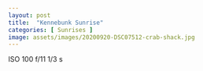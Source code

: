 ```yaml
---
layout: post
title:  "Kennebunk Sunrise"
categories: [ Sunrises ]
image: assets/images/20200920-DSC07512-crab-shack.jpg
---
```


ISO 100
f/11
1/3 s

